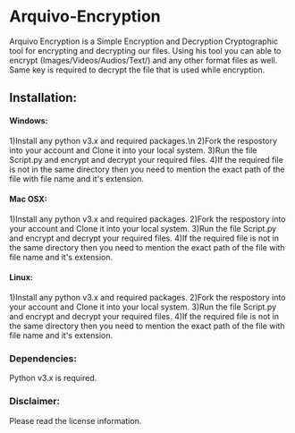 # Arquivo-Encryption
Arquivo Encryption is a Simple Encryption and Decryption Cryptographic tool for encrypting and decrypting our files.
Using his tool you can able to encrypt (Images/Videos/Audios/Text/) and any other format files as well.
Same key is required to decrypt the file that is used while encryption.

## Installation:

#### Windows:
1)Install any python v3.x and required packages.\n
2)Fork the respostory into your account and Clone it into your local system.
3)Run the file Script.py and encrypt and decrypt your required files.
4)If the required file is not in the same directory then you need to mention the exact path of the file with file name and it's extension.

#### Mac OSX:
1)Install any python v3.x and required packages.
2)Fork the respostory into your account and Clone it into your local system.
3)Run the file Script.py and encrypt and decrypt your required files.
4)If the required file is not in the same directory then you need to mention the exact path of the file with file name and it's extension.

#### Linux:
1)Install any python v3.x and required packages.
2)Fork the respostory into your account and Clone it into your local system.
3)Run the file Script.py and encrypt and decrypt your required files.
4)If the required file is not in the same directory then you need to mention the exact path of the file with file name and it's extension.

### Dependencies:
Python v3.x is required.
### Disclaimer:
Please read the license information.
